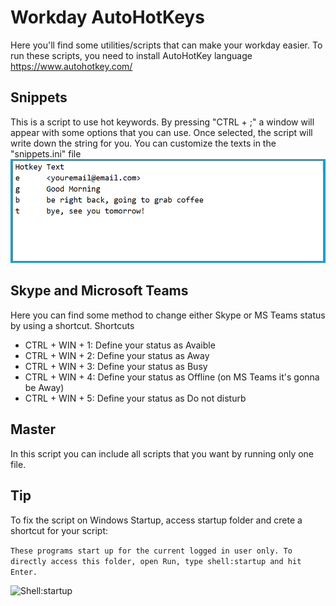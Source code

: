 # Workday AutoHotKeys

Here you'll find some utilities/scripts that can make your workday easier.
To run these scripts, you need to install AutoHotKey language https://www.autohotkey.com/

## Snippets
This is a script to use hot keywords. By pressing "CTRL + ;" a window will appear with some options that you can use. Once selected, the script will write down the string for you.
You can customize the texts in the "snippets.ini" file
![Snippets window](https://github.com/ericserafim/workday-autohotkeys/blob/master/assets/snippets.png)

## Skype and Microsoft Teams
Here you can find some method to change either Skype or MS Teams status by using a shortcut.
Shortcuts 
* CTRL + WIN + 1: Define your status as Avaible
* CTRL + WIN + 2: Define your status as Away
* CTRL + WIN + 3: Define your status as Busy
* CTRL + WIN + 4: Define your status as Offline (on MS Teams it's gonna be Away)
* CTRL + WIN + 5: Define your status as Do not disturb


## Master
In this script you can include all scripts that you want by running only one file.


## Tip
To fix the script on Windows Startup, access startup folder and crete a shortcut for your script:

`These programs start up for the current logged in user only. To directly access this folder, open Run, type shell:startup and hit Enter.`

![Shell:startup](https://thewindowsclub-thewindowsclubco.netdna-ssl.com/wp-content/uploads/2013/05/Windows-8-startup-folder-location.jpg)
